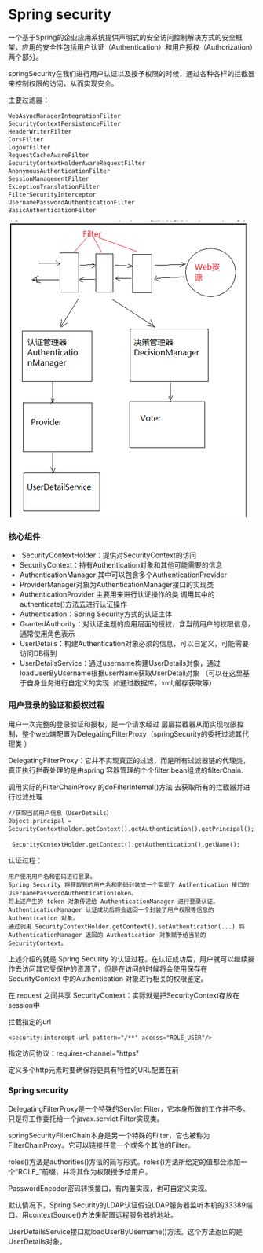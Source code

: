 # Spring security 

一个基于Spring的企业应用系统提供声明式的安全访问控制解决方式的安全框架，应用的安全性包括用户认证（Authentication）和用户授权（Authorization）两个部分。

springSecurity在我们进行用户认证以及授予权限的时候，通过各种各样的拦截器来控制权限的访问，从而实现安全。


主要过滤器：

	WebAsyncManagerIntegrationFilter 
	SecurityContextPersistenceFilter 
	HeaderWriterFilter 
	CorsFilter 
	LogoutFilter
	RequestCacheAwareFilter
	SecurityContextHolderAwareRequestFilter
	AnonymousAuthenticationFilter
	SessionManagementFilter
	ExceptionTranslationFilter
	FilterSecurityInterceptor
	UsernamePasswordAuthenticationFilter
	BasicAuthenticationFilter


![](./img/b.PNG)

### 核心组件

-  SecurityContextHolder：提供对SecurityContext的访问
-  SecurityContext：持有Authentication对象和其他可能需要的信息
-  AuthenticationManager 其中可以包含多个AuthenticationProvider
-  ProviderManager对象为AuthenticationManager接口的实现类
-  AuthenticationProvider 主要用来进行认证操作的类 调用其中的authenticate()方法去进行认证操作
- Authentication：Spring Security方式的认证主体
- GrantedAuthority：对认证主题的应用层面的授权，含当前用户的权限信息，通常使用角色表示
- UserDetails：构建Authentication对象必须的信息，可以自定义，可能需要访问DB得到
- UserDetailsService：通过username构建UserDetails对象，通过loadUserByUsername根据userName获取UserDetail对象 （可以在这里基于自身业务进行自定义的实现  如通过数据库，xml,缓存获取等）        


### 用户登录的验证和授权过程

用户一次完整的登录验证和授权，是一个请求经过 层层拦截器从而实现权限控制，整个web端配置为DelegatingFilterProxy（springSecurity的委托过滤其代理类 ）

DelegatingFilterProxy：它并不实现真正的过滤，而是所有过滤器链的代理类，真正执行拦截处理的是由spring 容器管理的个个filter bean组成的filterChain.

调用实际的FilterChainProxy 的doFilterInternal()方法 去获取所有的拦截器并进行过滤处理


    //获取当前用户信息（UserDetails）
	Object principal = SecurityContextHolder.getContext().getAuthentication().getPrincipal();

     SecurityContextHolder.getContext().getAuthentication().getName();



认证过程：

	用户使用用户名和密码进行登录。
	Spring Security 将获取到的用户名和密码封装成一个实现了 Authentication 接口的 UsernamePasswordAuthenticationToken。
	将上述产生的 token 对象传递给 AuthenticationManager 进行登录认证。
	AuthenticationManager 认证成功后将会返回一个封装了用户权限等信息的 Authentication 对象。
	通过调用 SecurityContextHolder.getContext().setAuthentication(...) 将 AuthenticationManager 返回的 Authentication 对象赋予给当前的 SecurityContext。

上述介绍的就是 Spring Security 的认证过程。在认证成功后，用户就可以继续操作去访问其它受保护的资源了，但是在访问的时候将会使用保存在 SecurityContext 中的Authentication 对象进行相关的权限鉴定。


在 request 之间共享 SecurityContext：实际就是把SecurityContext存放在session中


拦截指定的url

    <security:intercept-url pattern="/**" access="ROLE_USER"/>

指定访问协议：requires-channel="https"

定义多个http元素时要确保将更具有特性的URL配置在前


### Spring  security

DelegatingFilterProxy是一个特殊的Servlet Filter，它本身所做的工作并不多。只是将工作委托给一个javax.servlet.Filter实现类。

springSecurityFilterChain本身是另一个特殊的Filter，它也被称为FilterChainProxy。它可以链接任意一个或多个其他的Filter。

roles()方法是authorities()方法的简写形式。roles()方法所给定的值都会添加一个“ROLE_”前缀，并将其作为权限授予给用户。

PasswordEncoder密码转换接口，有内置实现，也可自定义实现。


默认情况下，Spring Security的LDAP认证假设LDAP服务器监听本机的33389端口。用contextSource()方法来配置远程服务器的地址。

UserDetailsService接口就loadUserByUsername()方法。这个方法返回的是UserDetails对象。





